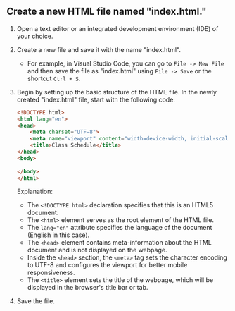 ## Create a new HTML file named "index.html."

1. Open a text editor or an integrated development environment (IDE) of your choice.
2. Create a new file and save it with the name "index.html".
   - For example, in Visual Studio Code, you can go to `File -> New File` and then save the file as "index.html" using `File -> Save` or the shortcut `Ctrl + S`.
3. Begin by setting up the basic structure of the HTML file. In the newly created "index.html" file, start with the following code:

   ```html
   <!DOCTYPE html>
   <html lang="en">
   <head>
       <meta charset="UTF-8">
       <meta name="viewport" content="width=device-width, initial-scale=1.0">
       <title>Class Schedule</title>
   </head>
   <body>
       
   </body>
   </html>
   ```

   Explanation:
   - The `<!DOCTYPE html>` declaration specifies that this is an HTML5 document.
   - The `<html>` element serves as the root element of the HTML file.
   - The `lang="en"` attribute specifies the language of the document (English in this case).
   - The `<head>` element contains meta-information about the HTML document and is not displayed on the webpage.
   - Inside the `<head>` section, the `<meta>` tag sets the character encoding to UTF-8 and configures the viewport for better mobile responsiveness.
   - The `<title>` element sets the title of the webpage, which will be displayed in the browser's title bar or tab.

4. Save the file.

